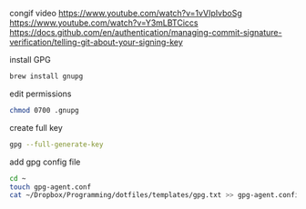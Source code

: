 
congif video
https://www.youtube.com/watch?v=1vVIpIvboSg
https://www.youtube.com/watch?v=Y3mLBTCiccs
https://docs.github.com/en/authentication/managing-commit-signature-verification/telling-git-about-your-signing-key

install GPG
```bash
brew install gnupg
```

edit permissions
```bash
chmod 0700 .gnupg
```

create full key
```bash
gpg --full-generate-key
```





add gpg config file
```bash
cd ~
touch gpg-agent.conf
cat ~/Dropbox/Programming/dotfiles/templates/gpg.txt >> gpg-agent.config
```
